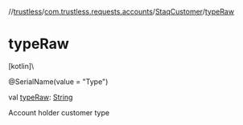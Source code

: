 //[trustless](../../../index.md)/[com.trustless.requests.accounts](../index.md)/[StaqCustomer](index.md)/[typeRaw](type-raw.md)

# typeRaw

[kotlin]\

@SerialName(value = &quot;Type&quot;)

val [typeRaw](type-raw.md): [String](https://kotlinlang.org/api/latest/jvm/stdlib/kotlin/-string/index.html)

Account holder customer type
